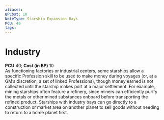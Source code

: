 ```yaml
---
aliases: 
BPCost: 10
NoteType: Starship Expansion Bays
PCU: 40
tags: 
---
```


# Industry

**PCU** 40; **Cost (in BP)** 10  
As functioning factories or industrial centers, some starships allow a specific Profession skill to be used to make money during voyages (or, at a GM’s discretion, a set of linked Professions), though money earned is not collected until the starship makes port at a major settlement. For example, mining starships often feature a refinery, since miners can efficiently purify the metals or other mined substances onboard before transporting the refined product. Starships with industry bays can go directly to a construction or market area on another planet to sell goods without needing to return to a home planet first.
